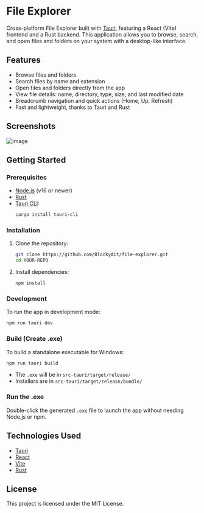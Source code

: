 # File Explorer

Cross-platform File Explorer built with [Tauri](https://tauri.app/), featuring a React (Vite) frontend and a Rust backend. This application allows you to browse, search, and open files and folders on your system with a desktop-like interface.

## Features
- Browse files and folders
- Search files by name and extension
- Open files and folders directly from the app
- View file details: name, directory, type, size, and last modified date
- Breadcrumb navigation and quick actions (Home, Up, Refresh)
- Fast and lightweight, thanks to Tauri and Rust

## Screenshots
![image](https://github.com/user-attachments/assets/4cdfab13-196e-41df-a5a5-5b4ec0fd82cf)


## Getting Started

### Prerequisites
- [Node.js](https://nodejs.org/) (v16 or newer)
- [Rust](https://www.rust-lang.org/tools/install)
- [Tauri CLI](https://tauri.app/v1/guides/getting-started/prerequisites/):
  ```sh
  cargo install tauri-cli
  ```

### Installation
1. Clone the repository:
   ```sh
   git clone https://github.com/BlockyAit/file-explorer.git
   cd YOUR-REPO
   ```
2. Install dependencies:
   ```sh
   npm install
   ```

### Development
To run the app in development mode:
```sh
npm run tauri dev
```

### Build (Create .exe)
To build a standalone executable for Windows:
```sh
npm run tauri build
```
- The `.exe` will be in `src-tauri/target/release/`
- Installers are in `src-tauri/target/release/bundle/`

### Run the .exe
Double-click the generated `.exe` file to launch the app without needing Node.js or npm.

## Technologies Used
- [Tauri](https://tauri.app/)
- [React](https://react.dev/)
- [Vite](https://vitejs.dev/)
- [Rust](https://www.rust-lang.org/)

## License
This project is licensed under the MIT License.
